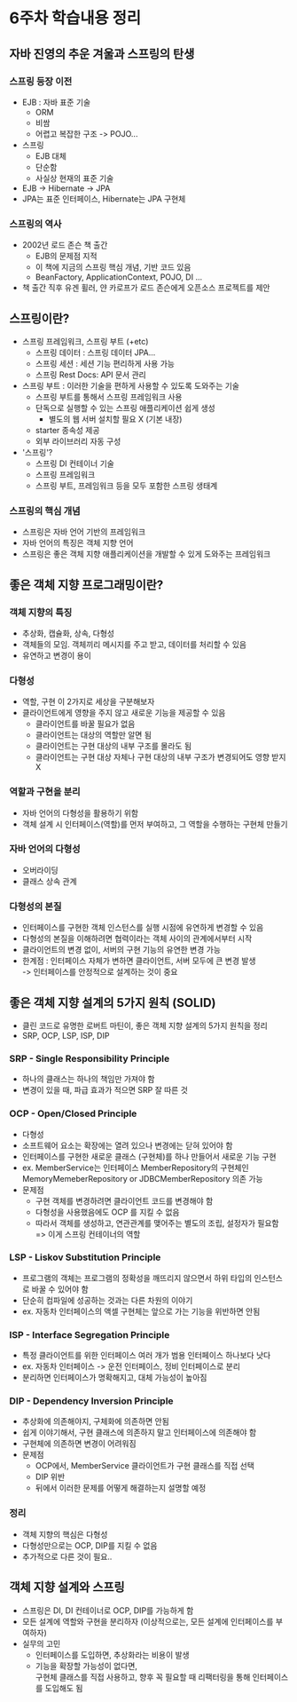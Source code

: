 # 6주차 학습내용 정리
## 자바 진영의 추운 겨울과 스프링의 탄생
### 스프링 등장 이전
- EJB : 자바 표준 기술   
    - ORM
    - 비쌈
    - 어렵고 복잡한 구조 -> POJO...
- 스프링
  - EJB 대체
  - 단순함
  - 사실상 현재의 표준 기술
- EJB -> Hibernate -> JPA
- JPA는 표준 인터페이스, Hibernate는 JPA 구현체

### 스프링의 역사
- 2002년 로드 존슨 책 출간
    - EJB의 문제점 지적
    - 이 책에 지금의 스프링 핵심 개념, 기반 코드 있음
    - BeanFactory, ApplicationContext, POJO, DI ...
- 책 출간 직후 유겐 휠러, 얀 카로프가 로드 존슨에게 오픈소스 프로젝트를 제안

## 스프링이란?
- 스프링 프레임워크, 스프링 부트 (+etc)
  - 스프링 데이터 : 스프링 데이터 JPA...
  - 스프링 세션 : 세션 기능 편리하게 사용 가능
  - 스프링 Rest Docs: API 문서 관리
- 스프링 부트 : 이러한 기술을 편하게 사용할 수 있도록 도와주는 기술 
  - 스프링 부트를 통해서 스프링 프레임워크 사용
  - 단독으로 실행할 수 있는 스프링 애플리케이션 쉽게 생성 
    - 별도의 웹 서버 설치할 필요 X (기본 내장)
  - starter 종속성 제공
  - 외부 라이브러리 자동 구성
- '스프링'?
  - 스프링 DI 컨테이너 기술
  - 스프링 프레임워크
  - 스프링 부트, 프레임워크 등을 모두 포함한 스프링 생태계

### 스프링의 핵심 개념
- 스프링은 자바 언어 기반의 프레임워크
- 자바 언어의 특징은 객체 지향 언어
- 스프링은 좋은 객체 지향 애플리케이션을 개발할 수 있게 도와주는 프레임워크

## 좋은 객체 지향 프로그래밍이란?
### 객체 지향의 특징
- 추상화, 캡슐화, 상속, 다형성
- 객체들의 모임. 객체끼리 메시지를 주고 받고, 데이터를 처리할 수 있음
- 유연하고 변경이 용이

### 다형성
- 역할, 구현 이 2가지로 세상을 구분해보자
- 클라이언트에게 영향을 주지 않고 새로운 기능을 제공할 수 있음
  - 클라이언트를 바꿀 필요가 없음
  - 클라이언트는 대상의 역할만 알면 됨
  - 클라이언트는 구현 대상의 내부 구조를 몰라도 됨
  - 클라이언트는 구현 대상 자체나 구현  대상의 내부 구조가 변경되어도 영향 받지 X

### 역할과 구현을 분리
- 자바 언어의 다형성을 활용하기 위함
- 객체 설계 시 인터페이스(역할)를 먼저 부여하고, 그 역할을 수행하는 구현체 만들기

### 자바 언어의 다형성
- 오버라이딩
- 클래스 상속 관계

### 다형성의 본질
- 인터페이스를 구현한 객체 인스턴스를 실행 시점에 유연하게 변경할 수 있음
- 다형성의 본질을 이해하려면 협력이라는 객체 사이의 관계에서부터 시작
- 클라이언트의 변경 없이, 서버의 구현 기능의 유연한 변경 가능
- 한계점 : 인터페이스 자체가 변하면 클라이언트, 서버 모두에 큰 변경 발생  
-> 인터페이스를 안정적으로 설계하는 것이 중요

## 좋은 객체 지향 설계의 5가지 원칙 (SOLID)
- 클린 코드로 유명한 로버트 마틴이, 좋은 객체 지향 설계의 5가지 원칙을 정리
- SRP, OCP, LSP, ISP, DIP

### SRP - Single Responsibility Principle
- 하나의 클래스는 하나의 책임만 가져야 함
- 변경이 있을 때, 파급 효과가 적으면 SRP 잘 따른 것

### OCP - Open/Closed Principle
- 다형성
- 소프트웨어 요소는 확장에는 열려 있으나 변경에는 닫혀 있어야 함
- 인터페이스를 구현한 새로운 클래스 (구현체)를 하나 만들어서 새로운 기능 구현
- ex. MemberService는 인터페이스 MemberRepository의 구현체인 MemoryMemeberRepository or JDBCMemberRepository 의존 가능
- 문제점
  - 구현 객체를 변경하려면 클라이언트 코드를 변경해야 함
  - 다형성을 사용했음에도 OCP 를 지킬 수 없음
  - 따라서 객체를 생성하고, 연관관계를 맺어주는 별도의 조립, 설정자가 필요함 => 이게 스프링 컨테이너의 역할

### LSP - Liskov Substitution Principle
- 프로그램의 객체는 프로그램의 정확성을 깨뜨리지 않으면서 하위 타입의 인스턴스로 바꿀 수 있어야 함
- 단순히 컴파일에 성공하는 것과는 다른 차원의 이야기
- ex. 자동차 인터페이스의 액셀 구현체는 앞으로 가는 기능을 위반하면 안됨

### ISP - Interface Segregation Principle
- 특정 클라이언트를 위한 인터페이스 여러 개가 범용 인터페이스 하나보다 낫다
- ex. 자동차 인터페이스 -> 운전 인터페이스, 정비 인터페이스로 분리
- 분리하면 인터페이스가 명확해지고, 대체 가능성이 높아짐

### DIP - Dependency Inversion Principle
- 추상화에 의존해야지, 구체화에 의존하면 안됨
- 쉽게 이야기해서, 구현 클래스에 의존하지 말고 인터페이스에 의존해야 함
- 구현체에 의존하면 변경이 어려워짐
- 문제점
  - OCP에서, MemberService 클라이언트가 구현 클래스를 직접 선택
  - DIP 위반
  - 뒤에서 이러한 문제를 어떻게 해결하는지 설명할 예정

### 정리
- 객체 지향의 핵심은 다형성
- 다형성만으로는 OCP, DIP를 지킬 수 없음
- 추가적으로 다른 것이 필요..

## 객체 지향 설계와 스프링
- 스프링은 DI, DI 컨테이너로 OCP, DIP를 가능하게 함
- 모든 설계에 역할와 구현을 분리하자 (이상적으로는, 모든 설계에 인터페이스를 부여하자)
- 실무의 고민
  - 인터페이스를 도입하면, 추상화라는 비용이 발생
  - 기능을 확장할 가능성이 없다면,  
    구현체 클래스를 직접 사용하고, 향후 꼭 필요할 때 리팩터링을 통해 인터페이스를 도입해도 됨